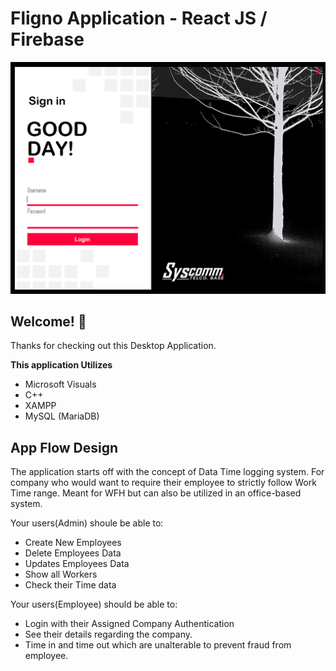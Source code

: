 # Fligno Application - React JS / Firebase

![Design preview for the Desktop Application](./SyscommSoftware.png)

## Welcome! 👋

Thanks for checking out this Desktop Application.

**This application Utilizes**

- Microsoft Visuals
- C++
- XAMPP
- MySQL (MariaDB)

## App Flow Design

The application starts off with the concept of Data Time logging system.
For company who would want to require their employee to strictly follow Work Time range.
Meant for WFH but can also be utilized in an office-based system.

Your users(Admin) shoule be able to:

- Create New Employees
- Delete Employees Data
- Updates Employees Data
- Show all Workers
- Check their Time data

Your users(Employee) should be able to:

- Login with their Assigned Company Authentication
- See their details regarding the company.
- Time in and time out which are unalterable to prevent fraud from employee.
